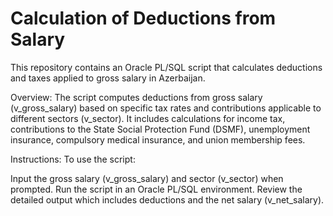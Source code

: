 # Calculation of Deductions from Salary
This repository contains an Oracle PL/SQL script that calculates deductions and taxes applied to gross salary in Azerbaijan.

Overview:
The script computes deductions from gross salary (v_gross_salary) based on specific tax rates and contributions applicable to different sectors (v_sector). It includes calculations for income tax, contributions to the State Social Protection Fund (DSMF), unemployment insurance, compulsory medical insurance, and union membership fees.

Instructions:
To use the script:

Input the gross salary (v_gross_salary) and sector (v_sector) when prompted.
Run the script in an Oracle PL/SQL environment.
Review the detailed output which includes deductions and the net salary (v_net_salary).
